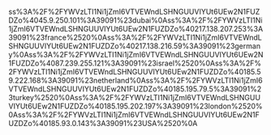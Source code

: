 ss%3A%2F%2FYWVzLTI1Ni1jZmI6VTVEWndLSHNGUUVIYUt6UEw2N1FUZDZo%4045.9.250.101%3A39091%23dubai%0Ass%3A%2F%2FYWVzLTI1Ni1jZmI6VTVEWndLSHNGUUVIYUt6UEw2N1FUZDZo%40217.138.207.253%3A39091%23france%2520%0Ass%3A%2F%2FYWVzLTI1Ni1jZmI6VTVEWndLSHNGUUVIYUt6UEw2N1FUZDZo%40217.138.216.59%3A39091%23germany%0Ass%3A%2F%2FYWVzLTI1Ni1jZmI6VTVEWndLSHNGUUVIYUt6UEw2N1FUZDZo%4087.239.255.121%3A39091%23israel%2520%0Ass%3A%2F%2FYWVzLTI1Ni1jZmI6VTVEWndLSHNGUUVIYUt6UEw2N1FUZDZo%40185.59.222.168%3A39091%23netherland%0Ass%3A%2F%2FYWVzLTI1Ni1jZmI6VTVEWndLSHNGUUVIYUt6UEw2N1FUZDZo%40185.195.79.5%3A39091%23turkey%2520%0Ass%3A%2F%2FYWVzLTI1Ni1jZmI6VTVEWndLSHNGUUVIYUt6UEw2N1FUZDZo%40185.195.202.197%3A39091%23london%2520%0Ass%3A%2F%2FYWVzLTI1Ni1jZmI6VTVEWndLSHNGUUVIYUt6UEw2N1FUZDZo%40185.93.0.143%3A39091%23USA%2520%0A

